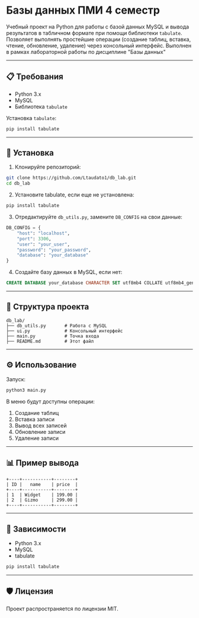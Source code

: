 # Базы данных ПМИ 4 семестр

Учебный проект на Python для работы с базой данных MySQL и вывода результатов в табличном формате при помощи библиотеки `tabulate`. Позволяет выполнять простейшие операции (создание таблиц, вставка, чтение, обновление, удаление) через консольный интерфейс. Выполнен в рамках лабораторной работы по дисциплине "Базы данных"

---

## 📋 Требования

* Python 3.x
* MySQL
* Библиотека `tabulate`

Установка `tabulate`:

```bash
pip install tabulate
```

---

## 🚀 Установка

1. Клонируйте репозиторий:

```bash
git clone https://github.com/Ltaudato1/db_lab.git
cd db_lab
```

2. Установите tabulate, если еще не установлена:

```bash
pip install tabulate
```

3. Отредактируйте `db_utils.py`, замените `DB_CONFIG` на свои данные:

```python
DB_CONFIG = {
    "host": "localhost",
    "port": 3306,
    "user": "your_user",
    "password": "your_password",
    "database": "your_database"
}
```

4. Создайте базу данных в MySQL, если нет:

```sql
CREATE DATABASE your_database CHARACTER SET utf8mb4 COLLATE utf8mb4_general_ci;
```

---

## 📂 Структура проекта

```
db_lab/
├── db_utils.py       # Работа с MySQL
├── ui.py             # Консольный интерфейс
├── main.py           # Точка входа
├── README.md         # Этот файл
```

---

## ⚙️ Использование

Запуск:

```bash
python3 main.py
```

В меню будут доступны операции:

1. Создание таблиц
2. Вставка записи
3. Вывод всех записей
4. Обновление записи
5. Удаление записи

---

## 📊 Пример вывода

```
+----+-----------+--------+
| ID |   name    | price  |
+----+-----------+--------+
| 1  | Widget    | 199.00 |
| 2  | Gizmo     | 299.00 |
+----+-----------+--------+
```

---

## 🚧 Зависимости

* Python 3.x
* MySQL
* tabulate

```bash
pip install tabulate
```

---

## 🛡️ Лицензия

Проект распространяется по лицензии MIT.
